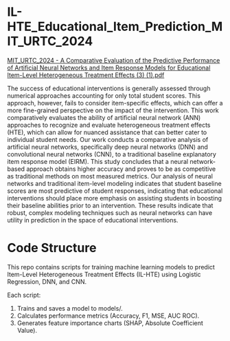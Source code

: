 # IL-HTE_Educational_Item_Prediction_MIT_URTC_2024

[MIT_URTC_2024 - A Comparative Evaluation of the Predictive Performance of Artificial Neural Networks and Item Response Models for Educational Item-Level Heterogeneous Treatment Effects (3) (1).pdf](https://github.com/user-attachments/files/16913520/MIT_URTC_2024.-.A.Comparative.Evaluation.of.the.Predictive.Performance.of.Artificial.Neural.Networks.and.Item.Response.Models.for.Educational.Item-Level.Heterogeneous.Treatment.Effects.pdf)


The success of educational interventions is generally assessed through numerical approaches accounting for only total student scores. This approach, however, fails to consider item-specific effects, which can offer a more fine-grained perspective on the impact of the intervention. This work comparatively evaluates the ability of artificial neural network (ANN) approaches to recognize and evaluate heterogeneous treatment effects (HTE), which can allow for nuanced assistance that can better cater to individual student needs. Our work conducts a comparative analysis of artificial neural networks, specifically deep neural networks (DNN) and convolutional neural networks (CNN), to a traditional baseline explanatory item response model (EIRM). This study concludes that a neural network-based approach obtains higher accuracy and proves to be as competitive as traditional methods on most measured metrics. Our analysis of neural networks and traditional item-level modeling indicates that student baseline scores are most predictive of student responses, indicating that educational interventions should place more emphasis on assisting students in boosting their baseline abilities prior to an intervention. These results indicate that robust, complex modeling techniques such as neural networks can have utility in prediction in the space of educational interventions. 


# Code Structure
This repo contains scripts for training machine learning models to predict Item-Level Heterogeneous Treatment Effects (IL-HTE) using Logistic Regression, DNN, and CNN.

Each script:
1. Trains and saves a model to models/.
2. Calculates performance metrics (Accuracy, F1, MSE, AUC ROC).
3. Generates feature importance charts (SHAP, Absolute Coefficient Value).
